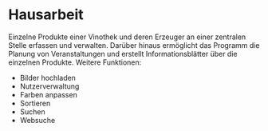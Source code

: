 # Hausarbeit

Einzelne Produkte einer Vinothek und deren Erzeuger an einer zentralen Stelle erfassen und verwalten. Darüber hinaus ermöglicht das Programm die Planung von Veranstaltungen und erstellt Informationsblätter über die einzelnen Produkte. 
Weitere Funktionen:

- Bilder hochladen
- Nutzerverwaltung
- Farben anpassen
- Sortieren
- Suchen
- Websuche
